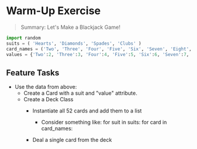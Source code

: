 # Warm-Up Exercise

> Summary: Let's Make a Blackjack Game!

```python
import random
suits = ( 'Hearts', 'Diamonds', 'Spades', 'Clubs' )
card_names = ('Two', 'Three', 'Four', 'Five', 'Six', 'Seven', 'Eight', 'Nine', 'Ten', 'Jack', 'Queen', 'King', 'Ace')
values = {'Two':2, 'Three':3, 'Four':4, 'Five':5, 'Six':6, 'Seven':7, 'Eight':8, 'Nine':9, 'Ten':10, 'Jack':10, 'Queen':10, 'King':10, 'Ace':11}
```

## Feature Tasks

- Use the data from above:
  - Create a Card with a suit and "value" attribute.
  - Create a Deck Class
    - Instantiate all 52 cards and add them to a list
      - Consider something like:
        for suit in suits:
            for card in card_names:
    
    - Deal a single card from the deck

